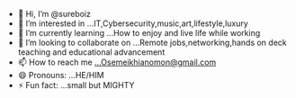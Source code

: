 - 👋 Hi, I’m @sureboiz
- 👀 I’m interested in ...IT,Cybersecurity,music,art,lifestyle,luxury
- 🌱 I’m currently learning ...How to enjoy and live life while working
- 💞️ I’m looking to collaborate on ...Remote jobs,networking,hands on deck teaching and educational advancement 
- 📫 How to reach me ...Osemeikhianomon@gmail.com
- 😄 Pronouns: ...HE/HIM
- ⚡ Fun fact: ...small but MIGHTY 

<!---
sureboiz/sureboiz is a ✨ special ✨ repository because its `README.md` (this file) appears on your GitHub profile.
You can click the Preview link to take a look at your changes.
--->
